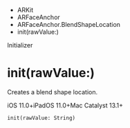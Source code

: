 

- ARKit
- ARFaceAnchor
- ARFaceAnchor.BlendShapeLocation
-  init(rawValue:) 

Initializer

# init(rawValue:)

Creates a blend shape location.

iOS 11.0+iPadOS 11.0+Mac Catalyst 13.1+

``` source
init(rawValue: String)
```

